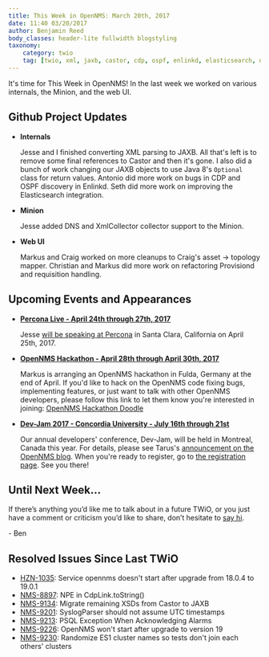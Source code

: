 ```yaml
---
title: This Week in OpenNMS: March 20th, 2017
date: 11:40 03/20/2017
author: Benjamin Reed
body_classes: header-lite fullwidth blogstyling
taxonomy:
    category: twio
    tag: [twio, xml, jaxb, castor, cdp, ospf, enlinkd, elasticsearch, dns, xmlcollector, minion, assets, topology, provisiond, requisitions, percona live, hackathon]
---
```


It's time for This Week in OpenNMS!  In the last week we worked on various internals, the Minion, and the web UI.

<!-- git log --all --no-merges --since='2017-03-13 00:00:00' --until='2017-03-20 00:00:00' --format='%Cblue%ai %Cgreen%aN %Cred%d %Creset%s %Cblue(%H)' | sort | less -R -->

## Github Project Updates

* __Internals__

  Jesse and I finished converting XML parsing to JAXB.  All that's left is to remove some final references to Castor and then it's gone.  I also did a bunch of work changing our JAXB objects to use Java 8's `Optional` class for return values.  Antonio did more work on bugs in CDP and OSPF discovery in Enlinkd.  Seth did more work on improving the Elasticsearch integration.

* __Minion__

  Jesse added DNS and XmlCollector collector support to the Minion.

* __Web UI__

  Markus and Craig worked on more cleanups to Craig's asset -> topology mapper.  Christian and Markus did more work on refactoring Provisiond and requisition handling.


## Upcoming Events and Appearances

* __[Percona Live - April 24th through 27th, 2017](https://www.percona.com/live/17/)__

  Jesse [will be speaking at Percona](https://www.percona.com/live/17/users/jesse-white) in Santa Clara, California on April 25th, 2017.

* __[OpenNMS Hackathon - April 28th through April 30th, 2017](http://doodle.com/poll/khqydbip8ee76ine)__

  Markus is arranging an OpenNMS hackathon in Fulda, Germany at the end of April.  If you'd like to hack on the OpenNMS code fixing bugs, implementing features, or just want to talk with other OpenNMS developers, please follow this link to let them know you're interested in joining: [OpenNMS Hackathon Doodle](http://doodle.com/poll/khqydbip8ee76ine)

* __[Dev-Jam 2017 - Concordia University - July 16th through 21st](http://www.opennms.com/opennms-dev-jam-registration)__

  Our annual developers' conference, Dev-Jam, will be held in Montreal, Canada this year.  For details, please see Tarus's [announcement on the OpenNMS blog](https://opennms.org/en/blog/2017-03-07-devjam-2017).  When you're ready to register, go to [the registration page](http://www.opennms.com/opennms-dev-jam-registration).  See you there!


## Until Next Week…

If there’s anything you’d like me to talk about in a future TWiO, or you just have a comment or criticism you’d like to share, don’t hesitate to [say hi](mailto:twio@opennms.org).

\- Ben

<!--
  https://github.com/OpenNMS/twio-fodder/blob/master/scripts/twio-issues-list.pl
-->

## Resolved Issues Since Last TWiO

* [HZN-1035](https://issues.opennms.org/browse/HZN-1035): Service opennms doesn't start after upgrade from 18.0.4 to 19.0.1
* [NMS-8897](https://issues.opennms.org/browse/NMS-8897): NPE in CdpLink.toString()
* [NMS-9134](https://issues.opennms.org/browse/NMS-9134): Migrate remaining XSDs from Castor to JAXB
* [NMS-9201](https://issues.opennms.org/browse/NMS-9201): SyslogParser should not assume UTC timestamps
* [NMS-9213](https://issues.opennms.org/browse/NMS-9213): PSQL Exception When Acknowledging Alarms
* [NMS-9226](https://issues.opennms.org/browse/NMS-9226): OpenNMS won't start after upgrade to version 19
* [NMS-9230](https://issues.opennms.org/browse/NMS-9230): Randomize ES1 cluster names so tests don't join each others' clusters
